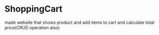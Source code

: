 # ShoppingCart
made website that shows product and add items to cart and calculate total price(CRUD operation also)
